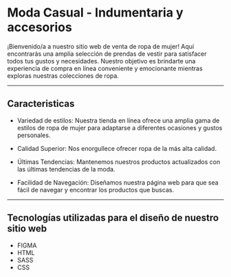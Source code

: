 # Moda Casual - Indumentaria y accesorios
¡Bienvenido/a a nuestro sitio web de venta de ropa de mujer! Aquí encontrarás una amplia selección de prendas de vestir para satisfacer todos tus gustos y necesidades. Nuestro objetivo es brindarte una experiencia de compra en línea conveniente y emocionante mientras exploras nuestras colecciones de ropa.

------------

## Caracteristicas
- Variedad de estilos: Nuestra tienda en línea ofrece una amplia gama de estilos de ropa de mujer para adaptarse a diferentes ocasiones y gustos personales.

- Calidad Superior: Nos enorgullece ofrecer ropa de la más alta calidad.

- Últimas Tendencias: Mantenemos nuestros productos actualizados con las últimas tendencias de la moda.

- Facilidad de Navegación: Diseñamos nuestra página web para que sea fácil de navegar y encontrar los productos que buscas.

------------

## Tecnologías utilizadas para el diseño de nuestro sitio web
- FIGMA
- HTML
- SASS
- CSS
